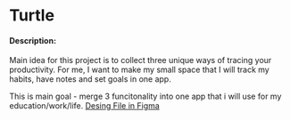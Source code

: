 # Turtle 

#### Description:
Main idea for this project is to collect three unique ways of tracing your productivity.
For me, I want to make my small space that I will track my habits, have notes and set goals in one app.

This is main goal - merge 3 funcitonality into one app that i will use for my education/work/life.
[Desing File in Figma](https://www.figma.com/file/lTw2G5mz3oN4ZysNtyBPuJ/Turtle?type=design&mode=design&t=9vlll7lhA7RBiyTs-1)


